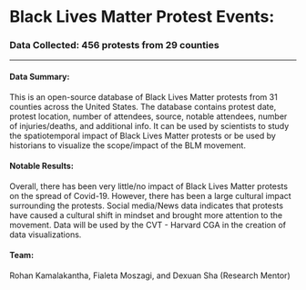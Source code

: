 <!--
 * @Author: your name
 * @Date: 2020-11-20 13:39:51
 * @LastEditTime: 2020-11-20 13:41:34
 * @LastEditors: Please set LastEditors
 * @Description: In User Settings Edit
 * @FilePath: \github_test\README_BLM.md
-->
# Black Lives Matter Protest Events:

### Data Collected: 456 protests from 29 counties

---

#### Data Summary:
This is an open-source database of Black Lives Matter protests from 31 counties across the United States. The database contains protest date, protest location, number of attendees, source, notable attendees, number of injuries/deaths, and additional info. It can be used by scientists to study the spatiotemporal impact of Black Lives Matter protests or be used by historians to visualize the scope/impact of the BLM movement.

#### Notable Results:
Overall, there has been very little/no impact of Black Lives Matter protests on the spread of Covid-19. However, there has been a large cultural impact surrounding the protests. Social media/News data indicates that protests have caused a cultural shift in mindset and brought more attention to the movement. Data will be used by the CVT - Harvard CGA in the creation of data visualizations.

#### Team:
Rohan Kamalakantha, Fialeta Moszagi, and Dexuan Sha (Research Mentor)
